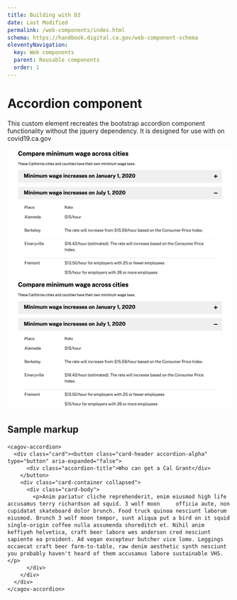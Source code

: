 ```yaml
---
title: Building with D3
date: Last Modified 
permalink: /web-components/index.html
schema: https://handbook.digital.ca.gov/web-component-schema
eleventyNavigation:
  key: Web components
  parent: Reusable components
  order: 1
---
```


# Accordion component

This custom element recreates the bootstrap accordion component functionality without the jquery dependency. It is designed for use with on covid19.ca.gov

<img src="https://raw.githubusercontent.com/cagov/Alpha/master/components/accordion/accordion.png" />

<img src="https://raw.githubusercontent.com/cagov/Alpha/master/components/accordion/accordion.png" />

## Sample markup

```
<cagov-accordion>
  <div class="card"><button class="card-header accordion-alpha" type="button" aria-expanded="false">
      <div class="accordion-title">Who can get a Cal Grant</div>
    </button>
    <div class="card-container collapsed">
      <div class="card-body">
        <p>Anim pariatur cliche reprehenderit, enim eiusmod high life accusamus terry richardson ad squid. 3 wolf moon     officia aute, non cupidatat skateboard dolor brunch. Food truck quinoa nesciunt laborum eiusmod. Brunch 3 wolf moon tempor, sunt aliqua put a bird on it squid single-origin coffee nulla assumenda shoreditch et. Nihil anim keffiyeh helvetica, craft beer labore wes anderson cred nesciunt sapiente ea proident. Ad vegan excepteur butcher vice lomo. Leggings occaecat craft beer farm-to-table, raw denim aesthetic synth nesciunt you probably haven't heard of them accusamus labore sustainable VHS.</p>
      </div>
    </div>
  </div>
</cagov-accordion>
```
